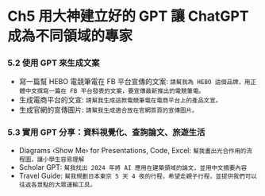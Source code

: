 # Ch5 用大神建立好的 GPT 讓 ChatGPT 成為不同領域的專家

### 5.2	使用 GPT 來生成文案

- 寫一篇幫 HEBO 電競筆電在 FB 平台宣傳的文案: `請幫我為 HEBO 這個品牌，用正體中文撰寫一篇在 FB 平台發表的文案，要宣傳最新推出的電競筆電。`
- 生成電商平台的文宣: `請幫我生成這款電競筆電在電商平台上的產品文宣。`
- 生成官網的宣傳圖片: `請幫我生成適合放在官網首頁的宣傳圖片。`

### 5.3	實用 GPT 分享：資料視覺化、查詢論文、旅遊生活

- Diagrams ‹Show Me› for Presentations, Code, Excel: `幫我畫出光合作用的流程圖，讓小學生容易理解`
- Scholar GPT: `幫我找出 2024 年將 AI 應用在建築領域的論文，並用中文摘要內容`
- Travel Guide: `幫我規劃日本東京 5 天 4 夜的行程，希望走親子行程，並提供我們可以往返各景點的大眾運輸工具。`